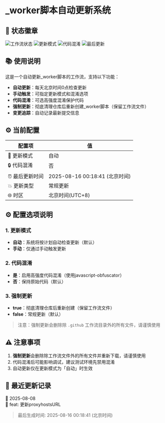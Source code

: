 # _worker脚本自动更新系统

## 📌 状态徽章

![工作流状态](https://img.shields.io/badge/工作流-运行中-brightgreen?style=flat-square)
![更新模式](https://img.shields.io/badge/更新模式-自动-green?style=flat-square)
![代码混淆](https://img.shields.io/badge/代码混淆-否-orange?style=flat-square)
![最后更新](https://img.shields.io/badge/最后更新-2025--08--16-blue?style=flat-square)

## 📚 使用说明

这是一个自动更新_worker脚本的工作流，支持以下功能：

- **自动更新**：每天北京时间0点检查更新
- **手动触发**：可指定更新模式和混淆选项
- **代码混淆**：可选高强度混淆保护代码
- **强制更新**：彻底清理仓库后重新创建_worker脚本（保留工作流文件）
- **变更追踪**：自动记录最新提交信息

## ⚙️ 当前配置

| 配置项 | 值 |
|--------|----|
| 🔄 更新模式 | 自动 |
| 🔒 代码混淆 | 否 |
| ⏰ 最后更新时间 | 2025-08-16 00:18:41 (北京时间) |
| 💥 更新类型 | 常规更新 |
| 🌐 时区 | 北京时间(UTC+8) |

## ⚙️ 配置选项说明

### 1. 更新模式
- **自动**：系统将按计划自动检查更新（默认）
- **手动**：仅通过手动触发更新

### 2. 代码混淆
- **是**：启用高强度代码混淆（使用javascript-obfuscator）
- **否**：保持原始代码（默认）

### 3. 强制更新
- **true**：彻底清理仓库后重新创建（保留工作流文件）
- **false**：常规更新（默认）

> 注意：强制更新会删除除 `.github` 工作流目录外的所有文件，请谨慎使用

## ⚠️ 注意事项

1. **强制更新**会删除除工作流文件外的所有文件并重新下载，请谨慎使用
2. 代码混淆后可能影响调试，建议测试环境先禁用混淆
3. 自动更新仅在更新模式为「自动」时生效

## 🔄 最近更新记录

📅 2025-08-08  
📝 feat: 更新proxyhostsURL

> 最后生成时间: 2025-08-16 00:18:41 (北京时间)

